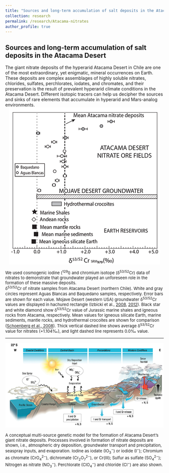 ```yaml
---
title: "Sources and long-term accumulation of salt deposits in the Atacama Desert"
collection: research
permalink: /research/Atacama-nitrates
author_profile: true
---
```


<h2><b>Sources and long-term accumulation of salt deposits in the Atacama Desert</b></h2> 
The giant nitrate deposits of the hyperarid Atacama Desert in Chile are one of the most extraordinary, yet enigmatic, mineral occurrences on Earth. These deposits are complex assemblages of highly soluble nitrates, chlorides, sulfates, perchlorates, iodates, and chromates, and their preservation is the result of prevalent hyperarid climate conditions in the Atacama Desert. Different isotopic tracers can help us decipher the sources and sinks of rare elements that accumulate in hyperarid and Mars-analog environments.

<center><img style="float: center;" src="/images/Cr-atacama-500px.png" alt="Cr-isotopes in Atacama"></center>
<p style="font-size:small">We used cosmogenic iodine (<sup>129</sup>I) and chromium isotope (δ<sup>53/52</sup>Cr) data of nitrates to demonstrate that groundwater played an unforeseen role in the formation of these massive deposits.<br> δ<sup>53/52</sup>Cr of nitrate samples from Atacama Desert (northern Chile). White and gray circles represent Aguas Blancas and Baquedano samples, respectively. Error bars are shown for each value. Mojave Desert (western USA) groundwater δ<sup>53/52</sup>Cr values are displayed in hachured rectangle (Izbicki et al., <a href="https://doi.org/10.1016/j.apgeochem.2007.11.015">2008</a>, <a href="https://doi.org/10.1016/j.apgeochem.2011.12.019">2012</a>). Black star and white diamond show δ<sup>53/52</sup>Cr value of Jurassic marine shales and igneous rocks from Atacama, respectively. Mean values for igneous silicate Earth, marine sediments, mantle rocks, and hydrothermal crocoites are shown for comparison (<a href="https://doi.org/10.1016/j.chemgeo.2008.01.009">Schoenberg et al., 2008</a>). Thick vertical dashed line shows average δ<sup>53/52</sup>Cr value for nitrates (+1.104‰), and light dashed line represents 0.0‰ value.</p>

---

<center><img style="float: center;" src="/images/Atacama-conceptual.png" alt="Cr-isotopes in Atacama"></center>
<p style="font-size:small">A conceptual multi-source genetic model for the formation of Atacama Desert’s giant nitrate deposits. Processes involved in formation of nitrate deposits are shown, i.e., atmospheric dry deposition, groundwater transport and precipitation, seaspray inputs, and evaporation. Iodine as iodate (IO<sub>3</sub><sup>−</sup>) or iodide (I<sup>−</sup>); Chromium as chromate (CrO<sub>4</sub><sup>2−</sup>), dichromate (Cr<sub>2</sub>O<sub>7</sub><sup>2−</sup>), or Cr(III); Sulfur as sulfate (SO<sub>4</sub><sup>2−</sup>); Nitrogen as nitrate (NO<sub>3</sub><sup>−</sup>). Perchlorate (ClO<sub>4</sub><sup>−</sup>) and chloride (Cl<sup>−</sup>) are also shown.</p>
